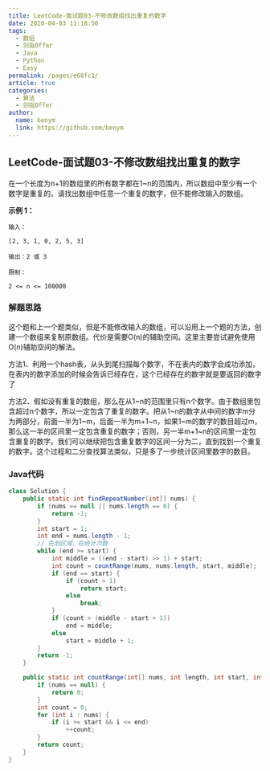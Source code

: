 ```yaml
---
title: LeetCode-面试题03-不修改数组找出重复的数字
date: 2020-04-03 11:18:56
tags: 
  - 数组
  - 剑指Offer
  - Java
  - Python
  - Easy
permalink: /pages/e68fc1/
article: true
categories: 
  - 算法
  - 剑指Offer
author: 
  name: benym
  link: https://github.com/benym
---
```


## LeetCode-面试题03-不修改数组找出重复的数字

在一个长度为n+1的数组里的所有数字都在1~n的范围内，所以数组中至少有一个数字是重复的。请找出数组中任意一个重复的数字，但不能修改输入的数组。

<!--more-->

**示例 1：**

```
输入：

[2, 3, 1, 0, 2, 5, 3]

输出：2 或 3 

限制：

2 <= n <= 100000
```

### 解题思路

这个题和上一个题类似，但是不能修改输入的数组，可以沿用上一个题的方法，创建一个数组来复制原数组。代价是需要O(n)的辅助空间。这里主要尝试避免使用O(n)辅助空间的解法。

方法1、利用一个hash表，从头到尾扫描每个数字，不在表内的数字会成功添加，在表内的数字添加的时候会告诉已经存在，这个已经存在的数字就是要返回的数字了

方法2、假如没有重复的数组，那么在从1~n的范围里只有n个数字。由于数组里包含超过n个数字，所以一定包含了重复的数字。把从1~n的数字从中间的数字m分为两部分，前面一半为1~m，后面一半为m+1~n，如果1~m的数字的数目超过m，那么这一半的区间里一定包含重复的数字；否则，另一半m+1~n的区间里一定包含重复的数字。我们可以继续把包含重复数字的区间一分为二，直到找到一个重复的数字。这个过程和二分查找算法类似，只是多了一步统计区间里数字的数目。

### Java代码

```java
class Solution {
    public static int findRepeatNumber(int[] nums) {
        if (nums == null || nums.length == 0) {
            return -1;
        }
        int start = 1;
        int end = nums.length - 1;
        // 先划区域，在统计次数
        while (end >= start) {
            int middle = ((end - start) >> 1) + start;
            int count = countRange(nums, nums.length, start, middle);
            if (end == start) {
                if (count > 1)
                    return start;
                else
                    break;
            }
            if (count > (middle - start + 1))
                end = middle;
            else
                start = middle + 1;
        }
        return -1;
    }

    public static int countRange(int[] nums, int length, int start, int end) {
        if (nums == null) {
            return 0;
        }
        int count = 0;
        for (int i : nums) {
            if (i >= start && i <= end)
                ++count;
        }
        return count;
    }
}
```

